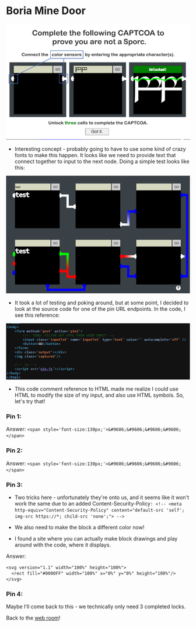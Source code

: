 # Boria Mine Door

![](../../../resources/screenshots/boriaminedoor-prompt.png)

- Interesting concept - probably going to have to use some kind of crazy fonts to make this happen. It looks like we need to provide text that connect together to input to the next node.  Doing a simple test looks like this:

![](../../../resources/screenshots/boriaminedoor-test.png)

- It took a lot of testing and poking around, but at some point, I decided to look at the source code for one of the pin URL endpoints. In the code, I see this reference:

![](../../../resources/screenshots/boriaminedoor-source.png)

- This code comment reference to HTML made me realize I could use HTML to modify the size of my input, and also use HTML symbols. So, let's try that!

### Pin 1:

Answer: `<span style='font-size:130px;'>&#9606;&#9606;&#9606;&#9606;</span>`

### Pin 2:

Answer: `<span style='font-size:130px;'>&#9606;&#9606;&#9606;&#9606;</span>`

### Pin 3:

- Two tricks here - unfortunately they're onto us, and it seems like it won't work the same due to an added Content-Security-Policy`: <!-- <meta http-equiv="Content-Security-Policy" content="default-src 'self'; img-src https://*; child-src 'none';"> -->`
- We also need to make the block a different color now!

- I found a site where you can actually make block drawings and play around with the code, where it displays.

Answer: 
```
<svg version="1.1" width="100%" height="100%">
  <rect fill="#0000FF" width="100%" x="0%" y="0%" height="100%"/>
</svg>
```

### Pin 4:

Maybe I'll come back to this - we technically only need 3 completed locks.

Back to the [web room](../README.md)!